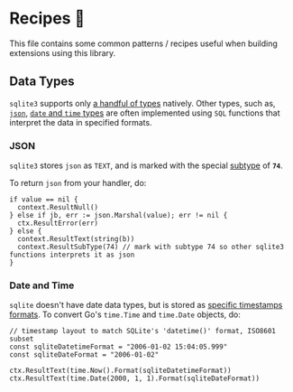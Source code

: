 # Recipes 🥘

This file contains some common patterns / recipes useful when building extensions using this library.

## Data Types

`sqlite3` supports only [a handful of types](https://www.sqlite.org/datatype3.html) natively. Other types, such as, [`json`](https://sqlite.org/json1.html), [`date` and `time` types](http://sqlite.org/lang_datefunc.html)
are often implemented using `SQL` functions that interpret the data in specified formats.

### JSON

`sqlite3` stores `json` as `TEXT`, and is marked with the special [subtype](https://www.sqlite.org/c3ref/value_subtype.html) of **`74`**.

To return `json` from your handler, do:

```golang
if value == nil {
  context.ResultNull()
} else if jb, err := json.Marshal(value); err != nil {
  ctx.ResultError(err)
} else {
  context.ResultText(string(b))
  context.ResultSubType(74) // mark with subtype 74 so other sqlite3 functions interprets it as json
}
```

### Date and Time

`sqlite` doesn't have date data types, but is stored as [specific timestamps formats](https://www.sqlite.org/lang_datefunc.html).
To convert Go's `time.Time` and `time.Date` objects, do:

```golang
// timestamp layout to match SQLite's 'datetime()' format, ISO8601 subset
const sqliteDatetimeFormat = "2006-01-02 15:04:05.999"
const sqliteDateFormat = "2006-01-02"

ctx.ResultText(time.Now().Format(sqliteDatetimeFormat))
ctx.ResultText(time.Date(2000, 1, 1).Format(sqliteDateFormat))
```
